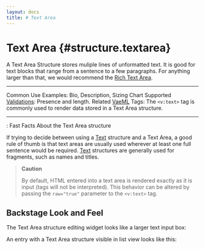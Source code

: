 ```yaml
---
layout: docs
title: # Text Area
---
```


# Text Area {#structure.textarea}

A Text Area Structure stores muliple lines of unformatted text. It is
good for text blocks that range from a sentence to a few paragraphs. For
anything larger than that, we would recommend the [Rich Text
Area](#structure.richtext).

  ---------------------------------------- -------------------------------------------------------------------------------------
  Common Use Examples:                     Bio, Description, Sizing Chart
  Supported [Validations](#validations):   Presence and length.
  Related [VaeML](#vaeml) Tags:            The `<v:text>` tag is commonly used to render data stored in a Text Area structure.
  ---------------------------------------- -------------------------------------------------------------------------------------

  : Fast Facts About the Text Area structure

If trying to decide between using a [Text](#structure.text) structure
and a Text Area, a good rule of thumb is that text areas are usually
used wherever at least one full sentence would be required.
[Text](#structure.text) structures are generally used for fragments,
such as names and titles.

> **Caution**
>
> By default, HTML entered into a text area is rendered exactly as it is
> input (tags will not be interpreted). This behavior can be altered by
> passing the `raw="true"` parameter to the `<v:text>` tag.

## Backstage Look and Feel

The Text Area structure editing widget looks like a larger text input
box:

An entry with a Text Area structure visible in list view looks like
this:
